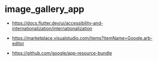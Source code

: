 # image_gallery_app

- https://docs.flutter.dev/ui/accessibility-and-internationalization/internationalization

- https://marketplace.visualstudio.com/items?itemName=Google.arb-editor

- https://github.com/google/app-resource-bundle
